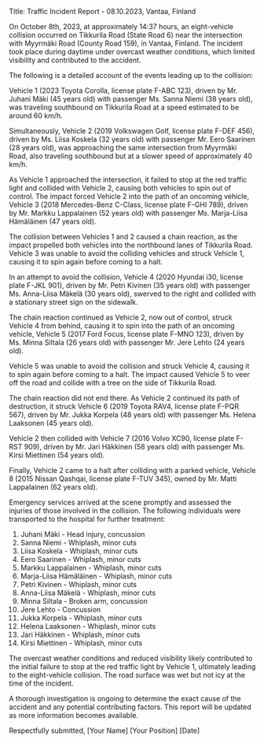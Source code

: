  Title: Traffic Incident Report - 08.10.2023, Vantaa, Finland

On October 8th, 2023, at approximately 14:37 hours, an eight-vehicle collision occurred on Tikkurila Road (State Road 6) near the intersection with Myyrmäki Road (County Road 159), in Vantaa, Finland. The incident took place during daytime under overcast weather conditions, which limited visibility and contributed to the accident.

The following is a detailed account of the events leading up to the collision:

Vehicle 1 (2023 Toyota Corolla, license plate F-ABC 123), driven by Mr. Juhani Mäki (45 years old) with passenger Ms. Sanna Niemi (38 years old), was traveling southbound on Tikkurila Road at a speed estimated to be around 60 km/h.

Simultaneously, Vehicle 2 (2019 Volkswagen Golf, license plate F-DEF 456), driven by Ms. Liisa Koskela (32 years old) with passenger Mr. Eero Saarinen (28 years old), was approaching the same intersection from Myyrmäki Road, also traveling southbound but at a slower speed of approximately 40 km/h.

As Vehicle 1 approached the intersection, it failed to stop at the red traffic light and collided with Vehicle 2, causing both vehicles to spin out of control. The impact forced Vehicle 2 into the path of an oncoming vehicle, Vehicle 3 (2018 Mercedes-Benz C-Class, license plate F-GHI 789), driven by Mr. Markku Lappalainen (52 years old) with passenger Ms. Marja-Liisa Hämäläinen (47 years old).

The collision between Vehicles 1 and 2 caused a chain reaction, as the impact propelled both vehicles into the northbound lanes of Tikkurila Road. Vehicle 3 was unable to avoid the colliding vehicles and struck Vehicle 1, causing it to spin again before coming to a halt.

In an attempt to avoid the collision, Vehicle 4 (2020 Hyundai i30, license plate F-JKL 901), driven by Mr. Petri Kivinen (35 years old) with passenger Ms. Anna-Liisa Mäkelä (30 years old), swerved to the right and collided with a stationary street sign on the sidewalk.

The chain reaction continued as Vehicle 2, now out of control, struck Vehicle 4 from behind, causing it to spin into the path of an oncoming vehicle, Vehicle 5 (2017 Ford Focus, license plate F-MNO 123), driven by Ms. Minna Siltala (26 years old) with passenger Mr. Jere Lehto (24 years old).

Vehicle 5 was unable to avoid the collision and struck Vehicle 4, causing it to spin again before coming to a halt. The impact caused Vehicle 5 to veer off the road and collide with a tree on the side of Tikkurila Road.

The chain reaction did not end there. As Vehicle 2 continued its path of destruction, it struck Vehicle 6 (2019 Toyota RAV4, license plate F-PQR 567), driven by Mr. Jukka Korpela (48 years old) with passenger Ms. Helena Laaksonen (45 years old).

Vehicle 2 then collided with Vehicle 7 (2016 Volvo XC90, license plate F-RST 909), driven by Mr. Jari Häkkinen (58 years old) with passenger Ms. Kirsi Miettinen (54 years old).

Finally, Vehicle 2 came to a halt after colliding with a parked vehicle, Vehicle 8 (2015 Nissan Qashqai, license plate F-TUV 345), owned by Mr. Matti Lappalainen (62 years old).

Emergency services arrived at the scene promptly and assessed the injuries of those involved in the collision. The following individuals were transported to the hospital for further treatment:

1. Juhani Mäki - Head injury, concussion
2. Sanna Niemi - Whiplash, minor cuts
3. Liisa Koskela - Whiplash, minor cuts
4. Eero Saarinen - Whiplash, minor cuts
5. Markku Lappalainen - Whiplash, minor cuts
6. Marja-Liisa Hämäläinen - Whiplash, minor cuts
7. Petri Kivinen - Whiplash, minor cuts
8. Anna-Liisa Mäkelä - Whiplash, minor cuts
9. Minna Siltala - Broken arm, concussion
10. Jere Lehto - Concussion
11. Jukka Korpela - Whiplash, minor cuts
12. Helena Laaksonen - Whiplash, minor cuts
13. Jari Häkkinen - Whiplash, minor cuts
14. Kirsi Miettinen - Whiplash, minor cuts

The overcast weather conditions and reduced visibility likely contributed to the initial failure to stop at the red traffic light by Vehicle 1, ultimately leading to the eight-vehicle collision. The road surface was wet but not icy at the time of the incident.

A thorough investigation is ongoing to determine the exact cause of the accident and any potential contributing factors. This report will be updated as more information becomes available.

Respectfully submitted,
[Your Name]
[Your Position]
[Date]